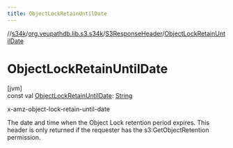 ```yaml
---
title: ObjectLockRetainUntilDate
---
```

//[s34k](../../../index.html)/[org.veupathdb.lib.s3.s34k](../index.html)/[S3ResponseHeader](index.html)/[ObjectLockRetainUntilDate](-object-lock-retain-until-date.html)



# ObjectLockRetainUntilDate



[jvm]\
const val [ObjectLockRetainUntilDate](-object-lock-retain-until-date.html): [String](https://kotlinlang.org/api/latest/jvm/stdlib/kotlin/-string/index.html)



x-amz-object-lock-retain-until-date



The date and time when the Object Lock retention period expires. This header is only returned if the requester has the s3:GetObjectRetention permission.




